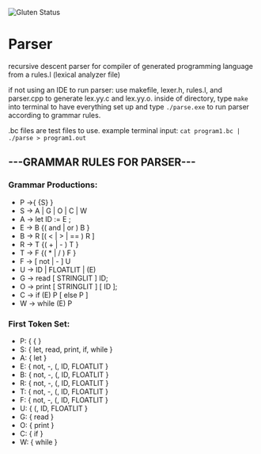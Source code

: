 ![Gluten Status](https://img.shields.io/badge/Gluten-Free-green.svg)
# Parser
recursive descent parser for compiler of generated programming language from a rules.l (lexical analyzer file)

if not using an IDE to run parser: use makefile, lexer.h, rules.l, and parser.cpp to generate lex.yy.c and lex.yy.o. inside of directory, type `make` into terminal to have everything set up and type `./parse.exe` to run parser according to grammar rules.

.bc files are test files to use. example terminal input: `cat program1.bc | ./parse > program1.out` 

## ---GRAMMAR RULES FOR PARSER---

### Grammar Productions:            
- P →{ {S} } 
- S → A | G | O | C | W             
- A → let ID := E ;                 
- E → B {( and | or ) B }           
- B → R [( < | > | == ) R ]          
- R → T {( + | - ) T }               
- T → F {( * | / ) F }               
- F → [ not | - ] U                  
- U → ID | FLOATLIT | (E)            
- G → read [ STRINGLIT ] ID;         
- O → print [ STRINGLIT ] [ ID ];    
- C → if (E) P [ else P ]            
- W → while (E) P 

###  First Token Set:
- P: { { }
- S: { let, read, print, if, while }
- A: { let }
- E: { not, -, (, ID, FLOATLIT }
- B: { not, -, (, ID, FLOATLIT }
- R: { not, -, (, ID, FLOATLIT }
- T: { not, -, (, ID, FLOATLIT }
- F: { not, -, (, ID, FLOATLIT }
- U: { (, ID, FLOATLIT }
- G: { read }
- O: { print }
- C: { if }
- W: { while }
